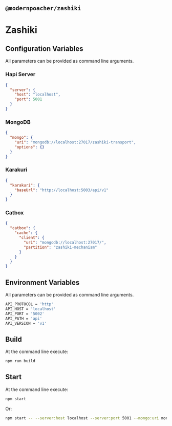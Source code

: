 ## `@modernpoacher/zashiki`

# Zashiki

## Configuration Variables

All parameters can be provided as command line arguments.

### Hapi Server

```json
{
  "server": {
    "host": "localhost",
    "port": 5001
  }
}
```

### MongoDB

```json
{
  "mongo": {
    "uri": "mongodb://localhost:27017/zashiki-transport",
    "options": {}
  }
}
```

### Karakuri

```json
{
  "karakuri": {
    "baseUrl": "http://localhost:5003/api/v1"
  }
}
```

### Catbox

```json
{
  "catbox": {
    "cache": {
      "client": {
        "uri": "mongodb://localhost:27017/",
        "partition": "zashiki-mechanism"
      }
    }
  }
}
```

## Environment Variables

All parameters can be provided as command line arguments.

```bash
API_PROTOCOL = 'http'
API_HOST = 'localhost'
API_PORT = '5002'
API_PATH = 'api'
API_VERSION = 'v1'
```

## Build

At the command line execute:

```bash
npm run build
```

## Start

At the command line execute:

```bash
npm start
```

Or:

```bash
npm start -- --server:host localhost --server:port 5001 --mongo:uri mongodb://localhost:27017/zashiki-transport --karakuri:baseUrl http://localhost:5003/api/v1 --catbox:cache:client:uri mongodb://localhost:27017
```
